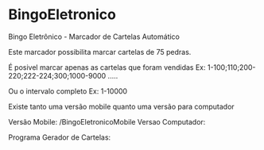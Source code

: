 # BingoEletronico
Bingo Eletrônico - Marcador de Cartelas Automático

Este marcador possibilita marcar cartelas de 75 pedras.

É posivel marcar apenas as cartelas que foram vendidas Ex: 1-100;110;200-220;222-224;300;1000-9000 .....

Ou o intervalo completo Ex: 1-10000

Existe tanto uma versão mobile quanto uma versão para computador

Versão Mobile: /BingoEletronicoMobile
Versao Computador: 

Programa Gerador de Cartelas: 
